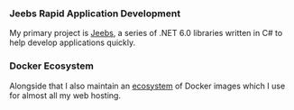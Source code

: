 ### Jeebs Rapid Application Development

My primary project is [Jeebs](https://github.com/bfren/jeebs), a series of .NET 6.0 libraries written in C# to help develop applications quickly.

### Docker Ecosystem

Alongside that I also maintain an [ecosystem](https://github.com/bfren/docker) of Docker images which I use for almost all my web hosting.
